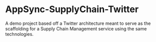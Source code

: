 # AppSync-SupplyChain-Twitter
A demo project based off a Twitter architecture meant to serve as the scaffolding for a Supply Chain Management service using the same technologies.
